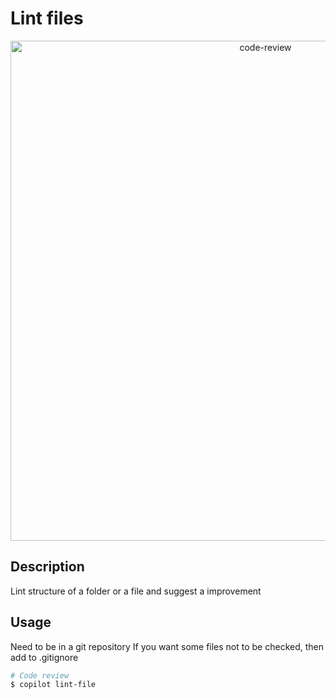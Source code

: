 # Lint files

<p align="center">
    <img src="https://github.com/rsaryev/auto-copilot-cli/assets/70219513/20b7bddf-b8f3-486f-a947-02d924e764df" width="800" alt="code-review">
</p>

## Description

Lint structure of a folder or a file and suggest a improvement

## Usage

Need to be in a git repository
If you want some files not to be checked, then add to .gitignore

```bash
# Code review
$ copilot lint-file
```